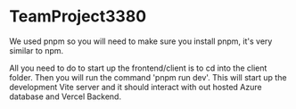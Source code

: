 # TeamProject3380

We used pnpm so you will need to make sure you install pnpm, it's very similar to npm.

All you need to do to start up the frontend/client is to cd into the client folder.
Then you will run the command 'pnpm run dev'.
This will start up the development Vite server and it should interact with out hosted Azure database and Vercel Backend.
